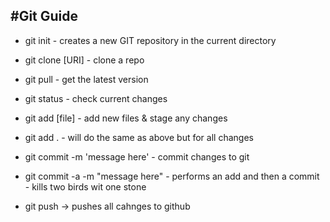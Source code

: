#Git Guide
----

* git init - creates a new GIT repository in the current directory
* git clone [URI] - clone a repo

* git pull - get the latest version
* git status - check current changes

* git add [file] - add new files & stage any changes
* git add . - will do the same as above but for all changes

* git commit -m 'message here' - commit changes to git
* git commit -a -m "message here" - performs an add and then a commit - kills two birds wit one stone

* git push -> pushes all cahnges to github
